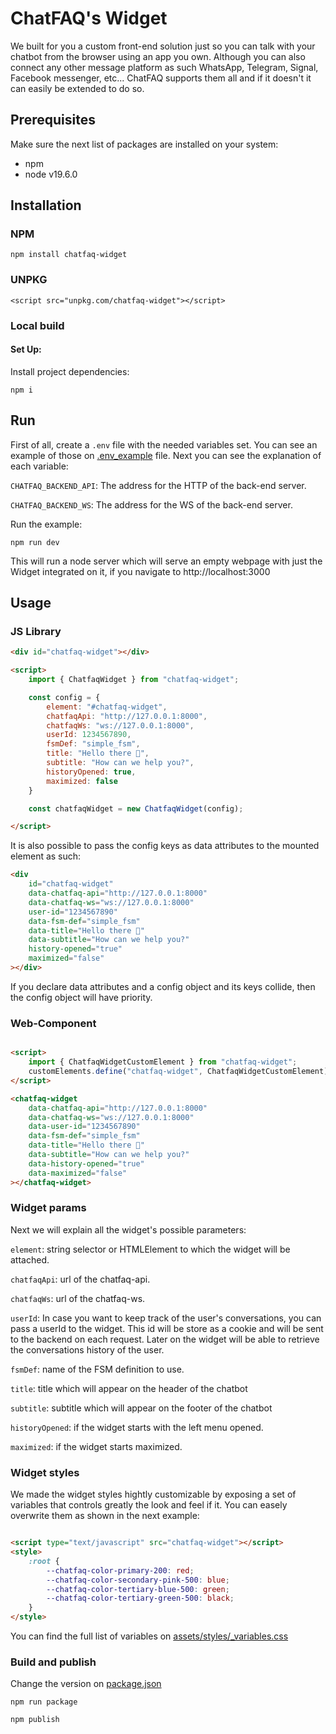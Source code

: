 # ChatFAQ's Widget

We built for you a custom front-end solution just so you can talk with your chatbot from the browser using an app you own. Although you can also connect any other message platform as such WhatsApp, Telegram, Signal, Facebook messenger, etc... ChatFAQ supports them all and if it doesn't it can easily be extended to do so.

## Prerequisites

Make sure the next list of packages are installed on your system:

- npm
- node v19.6.0


## Installation

### NPM

    npm install chatfaq-widget

### UNPKG

    <script src="unpkg.com/chatfaq-widget"></script>

### Local build

#### Set Up:

Install project dependencies:

    npm i

## Run

First of all, create a `.env` file with the needed variables set. You can see an example of those on [.env_example](.env_example) file. Next you can see the explanation of each variable:

`CHATFAQ_BACKEND_API`: The address for the HTTP of the back-end server.

`CHATFAQ_BACKEND_WS`:  The address for the WS of the back-end server.

Run the example:

    npm run dev

This will run a node server which will serve an empty webpage with just the Widget integrated on it, if you navigate to http://localhost:3000

## Usage

### JS Library

```html
<div id="chatfaq-widget"></div>

<script>
    import { ChatfaqWidget } from "chatfaq-widget";

    const config = {
        element: "#chatfaq-widget",
        chatfaqApi: "http://127.0.0.1:8000",
        chatfaqWs: "ws://127.0.0.1:8000",
        userId: 1234567890,
        fsmDef: "simple_fsm",
        title: "Hello there 👋",
        subtitle: "How can we help you?",
        historyOpened: true,
        maximized: false
    }

    const chatfaqWidget = new ChatfaqWidget(config);

</script>
```

It is also possible to pass the config keys as data attributes to the mounted element as such:

```html
<div
    id="chatfaq-widget"
    data-chatfaq-api="http://127.0.0.1:8000"
    data-chatfaq-ws="ws://127.0.0.1:8000"
    user-id="1234567890"
    data-fsm-def="simple_fsm"
    data-title="Hello there 👋"
    data-subtitle="How can we help you?"
    history-opened="true"
    maximized="false"
></div>
```
If you declare data attributes and a config object and its keys collide, then the config object will have priority.

### Web-Component

```html

<script>
    import { ChatfaqWidgetCustomElement } from "chatfaq-widget";
    customElements.define("chatfaq-widget", ChatfaqWidgetCustomElement)
</script>

<chatfaq-widget
    data-chatfaq-api="http://127.0.0.1:8000"
    data-chatfaq-ws="ws://127.0.0.1:8000"
    data-user-id="1234567890"
    data-fsm-def="simple_fsm"
    data-title="Hello there 👋"
    data-subtitle="How can we help you?"
    data-history-opened="true"
    data-maximized="false"
></chatfaq-widget>
```

### Widget params

Next we will explain all the widget's possible parameters:

`element`: string selector or HTMLElement to which the widget will be attached.

`chatfaqApi`: url of the chatfaq-api.

`chatfaqWs`: url of the chatfaq-ws.

`userId`: In case you want to keep track of the user's conversations, you can pass a userId to the widget. This id will be store as a cookie and will be sent to the backend on each request. Later on the widget will be able to retrieve the conversations history of the user.

`fsmDef`: name of the FSM definition to use.

`title`: title which will appear on the header of the chatbot

`subtitle`: subtitle which will appear on the footer of the chatbot

`historyOpened`: if the widget starts with the left menu opened.

`maximized`: if the widget starts maximized.

### Widget styles

We made the widget styles hightly customizable by exposing a set of variables that controls greatly the look and feel if it. You can easely overwrite them as shown in the next example:

```html

<script type="text/javascript" src="chatfaq-widget"></script>
<style>
    :root {
        --chatfaq-color-primary-200: red;
        --chatfaq-color-secondary-pink-500: blue;
        --chatfaq-color-tertiary-blue-500: green;
        --chatfaq-color-tertiary-green-500: black;
    }
</style>
```

You can find the full list of variables on [assets/styles/_variables.css](assets/styles/_variables.css)

### Build and publish

Change the version on [package.json](package.json)

`npm run package`

`npm publish`
